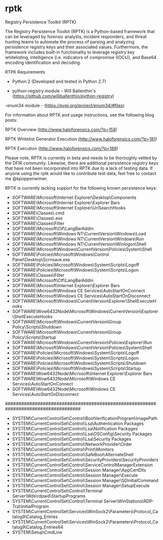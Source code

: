 # rptk
Registry Persistence Toolkit (RPTK)

The Registry Persistence Toolkit (RPTK) is a Python-based framework that can be leveraged by forensic analysts, incident responders, and threat hunting teams to automate the process of parsing and analyzing persistence registry keys and their associated values.  Furthermore, the framework includes built-in functionality to leverage registry key whitelisting, intelligence (i.e. indicators of compromise (IOCs)), and Base64 encoding identification and decoding.

RTPK Requirements
- Python 2 (Developed and tested in Python 2.7)

- python-registry module - Will Ballenthin's (https://github.com/williballenthin/python-registry)

-enum34 module - (https://pypi.org/project/enum34/#files)

For information about RPTK and usage instructions, see the following blog posts:

RPTK Overview (http://www.haloforensics.com/?p=158)

RPTK Whitelist Generator Execution (http://www.haloforensics.com/?p=181)

RPTK Execution (http://www.haloforensics.com/?p=189)

Please note, RPTK is currently in beta and needs to be thoroughly vetted by the DFIR community.  Likewise, there are additional persistence registry keys that have not been incorporated into RPTK due to a lack of testing data.  If anyone using the rptk would like to contribute test data, feel free to contact me @kpoppenwimer.

RPTK is currently lacking support for the following known persistence keys:

- SOFTWARE\Microsoft\Internet Explorer\Desktop\Components
- SOFTWARE\Microsoft\Internet Explorer\Explorer Bars
- SOFTWARE\Microsoft\Internet Explorer\UrlSearchHooks
- SOFTWARE\Classes\\.cmd
- SOFTWARE\Classes\\.exe
- SOFTWARE\Classes\Filter
- SOFTWARE\Microsoft\Ctf\LangBarAddin
- SOFTWARE\Microsoft\Windows NT\CurrentVersion\Windows\Load
- SOFTWARE\Microsoft\Windows NT\CurrentVersion\Windows\Run
- SOFTWARE\Microsoft\Windows NT\CurrentVersion\Winlogon\Shell
- SOFTWARE\Microsoft\Windows\CurrentVersion\Policies\System\Shell
- SOFTWARE\Policies\Microsoft\Windows\Control Panel\Desktop\Scrnsave.exe
- SOFTWARE\Policies\Microsoft\Windows\System\Scripts\Logoff
- SOFTWARE\Policies\Microsoft\Windows\System\Scripts\Logon
- SOFTWARE\Classes\Filter
- SOFTWARE\Microsoft\Ctf\LangBarAddin
- SOFTWARE\Microsoft\Internet Explorer\Explorer Bars
- SOFTWARE\Microsoft\Windows CE Services\AutoStartOnConnect
- SOFTWARE\Microsoft\Windows CE Services\AutoStartOnDisconnect
- SOFTWARE\Microsoft\Windows\CurrentVersion\Explorer\ShellExecuteHooks
- SOFTWARE\Wow6432Node\Microsoft\Windows\CurrentVersion\Explorer\ShellExecuteHooks
- SOFTWARE\Microsoft\Windows\CurrentVersion\Group Policy\Scripts\Shutdown
- SOFTWARE\Microsoft\Windows\CurrentVersion\Group Policy\Scripts\Startup
- SOFTWARE\Microsoft\Windows\CurrentVersion\Policies\Explorer\Run
- SOFTWARE\Microsoft\Windows\CurrentVersion\Policies\System\Shell
- SOFTWARE\Policies\Microsoft\Windows\System\Scripts\Logoff
- SOFTWARE\Policies\Microsoft\Windows\System\Scripts\Logon
- SOFTWARE\Policies\Microsoft\Windows\System\Scripts\Shutdown
- SOFTWARE\Policies\Microsoft\Windows\System\Scripts\Startup
- SOFTWARE\Wow6432Node\Microsoft\Internet Explorer\Explorer Bars
- SOFTWARE\Wow6432Node\Microsoft\Windows CE Services\AutoStartOnConnect
- SOFTWARE\Wow6432Node\Microsoft\Windows CE Services\AutoStartOnDisconnect

####################################################################################

- SYSTEM\CurrentControlSet\Control\BootVerificationProgram\ImagePath
- SYSTEM\CurrentControlSet\Control\Lsa\Authentication Packages
- SYSTEM\CurrentControlSet\Control\Lsa\Notification Packages
- SYSTEM\CurrentControlSet\Control\Lsa\OSConfig\Security Packages
- SYSTEM\CurrentControlSet\Control\Lsa\Security Packages
- SYSTEM\CurrentControlSet\Control\NetworkProvider\Order
- SYSTEM\CurrentControlSet\Control\Print\Monitors
- SYSTEM\CurrentControlSet\Control\SafeBoot\AlternateShell
- SYSTEM\CurrentControlSet\Control\SecurityProviders\SecurityProviders
- SYSTEM\CurrentControlSet\Control\ServiceControlManagerExtension
- SYSTEM\CurrentControlSet\Control\Session Manager\AppCertDlls
- SYSTEM\CurrentControlSet\Control\Session Manager\Execute
- SYSTEM\CurrentControlSet\Control\Session Manager\S0InitialCommand
- SYSTEM\CurrentControlSet\Control\Session Manager\SetupExecute
- SYSTEM\CurrentControlSet\Control\Terminal Server\Wds\rdpwd\StartupPrograms
- SYSTEM\CurrentControlSet\Control\Terminal Server\WinStations\RDP-Tcp\InitialProgram
- SYSTEM\CurrentControlSet\Services\WinSock2\Parameters\Protocol_Catalog9\Catalog_Entries
- SYSTEM\CurrentControlSet\Services\WinSock2\Parameters\Protocol_Catalog9\Catalog_Entries64
- SYSTEM\Setup\CmdLine
